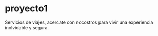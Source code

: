 # proyecto1
Servicios de viajes, acercate con nocostros para vivir una experiencia inolvidable y segura.
